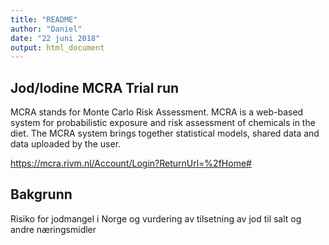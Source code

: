 ```yaml
---
title: "README"
author: "Daniel"
date: "22 juni 2018"
output: html_document
---
```



## Jod/Iodine MCRA Trial run

MCRA stands for Monte Carlo Risk Assessment.
MCRA is a web-based system for probabilistic exposure and risk assessment of chemicals in the diet.
The MCRA system brings together statistical models, shared data and data uploaded by the user.

https://mcra.rivm.nl/Account/Login?ReturnUrl=%2fHome#


## Bakgrunn

Risiko for jodmangel i Norge og vurdering av tilsetning av jod til salt og andre næringsmidler 

